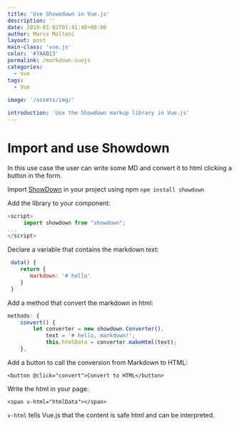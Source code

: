 ```yaml
---
title: 'Use Showodown in Vue.js'
description: ''
date: 2019-01-02T01:41:48+00:00
author: Marco Molteni
layout: post
main-class: 'vue.js'
color: '#7AAB13'
permalink: /markdown-vuejs
categories:
  - Vue
tags:
  - Vue
 
image: '/assets/img/'

introduction: 'Use the Showdown markup library in Vue.js'
---
```


# Import and use Showdown

In this use case the user can write some MD and convert it to html clicking a button in the form.

Import [ShowDown](https://github.com/showdownjs/showdown) in your project using npm `npm install showdown`

Add the library to your component:

```javascript
<script>
     import showdown from "showdown";
...
</script>
```

Declare a variable that contains the markdown text:

```javascript
 data() {
    return {
       markdown: '# hello'
    }
 }
```

Add a method that convert the markdown in html:
```javascript
methods: {
    convert() {
        let converter = new showdown.Converter(),
            text = '# hello, markdown!';
            this.htmlData = converter.makeHtml(text);
    },
```

Add a button to call the conversion from Markdown to HTML:

`<button @click="convert">Convert to HTML</button>`

Write the html in your page:

`<span v-html="htmlData"></span>`

`v-html` tells Vue.js that the content is safe html and can be interpreted.
